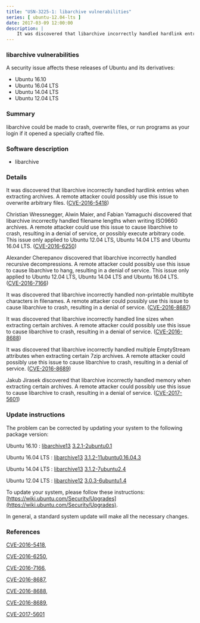 ```yaml
---
title: "USN-3225-1: libarchive vulnerabilities"
series: [ ubuntu-12.04-lts ]
date: 2017-03-09 12:00:00
description: |
    It was discovered that libarchive incorrectly handled hardlink entries when extracting archives. A remote attacker could possibly use this issue to overwrite arbitrary files. ([CVE-2016-5418](http://people.ubuntu.com/~ubuntu-security/cve/CVE-2016-5418))
--- 
```

 
### libarchive vulnerabilities

A security issue affects these releases of Ubuntu and its derivatives:

* Ubuntu 16.10
* Ubuntu 16.04 LTS
* Ubuntu 14.04 LTS
* Ubuntu 12.04 LTS

### Summary

libarchive could be made to crash, overwrite files, or run programs as your login if it opened a specially crafted file.

### Software description

* libarchive 

### Details

It was discovered that libarchive incorrectly handled hardlink entries when extracting archives. A remote attacker could possibly use this issue to overwrite arbitrary files. ([CVE-2016-5418](http://people.ubuntu.com/~ubuntu-security/cve/CVE-2016-5418))

Christian Wressnegger, Alwin Maier, and Fabian Yamaguchi discovered that libarchive incorrectly handled filename lengths when writing ISO9660 archives. A remote attacker could use this issue to cause libarchive to crash, resulting in a denial of service, or possibly execute arbitrary code. This issue only applied to Ubuntu 12.04 LTS, Ubuntu 14.04 LTS and Ubuntu 16.04 LTS. ([CVE-2016-6250](http://people.ubuntu.com/~ubuntu-security/cve/CVE-2016-6250))

Alexander Cherepanov discovered that libarchive incorrectly handled recursive decompressions. A remote attacker could possibly use this issue to cause libarchive to hang, resulting in a denial of service. This issue only applied to Ubuntu 12.04 LTS, Ubuntu 14.04 LTS and Ubuntu 16.04 LTS. ([CVE-2016-7166](http://people.ubuntu.com/~ubuntu-security/cve/CVE-2016-7166))

It was discovered that libarchive incorrectly handled non-printable multibyte characters in filenames. A remote attacker could possibly use this issue to cause libarchive to crash, resulting in a denial of service. ([CVE-2016-8687](http://people.ubuntu.com/~ubuntu-security/cve/CVE-2016-8687))

It was discovered that libarchive incorrectly handled line sizes when extracting certain archives. A remote attacker could possibly use this issue to cause libarchive to crash, resulting in a denial of service. ([CVE-2016-8688](http://people.ubuntu.com/~ubuntu-security/cve/CVE-2016-8688))

It was discovered that libarchive incorrectly handled multiple EmptyStream attributes when extracting certain 7zip archives. A remote attacker could possibly use this issue to cause libarchive to crash, resulting in a denial of service. ([CVE-2016-8689](http://people.ubuntu.com/~ubuntu-security/cve/CVE-2016-8689))

Jakub Jirasek discovered that libarchive incorrectly handled memory when extracting certain archives. A remote attacker could possibly use this issue to cause libarchive to crash, resulting in a denial of service. ([CVE-2017-5601](http://people.ubuntu.com/~ubuntu-security/cve/CVE-2017-5601)) 

### Update instructions

The problem can be corrected by updating your system to the following package version:

Ubuntu 16.10
 : [libarchive13](https://launchpad.net/ubuntu/+source/libarchive) <span> [3.2.1-2ubuntu0.1](https://launchpad.net/ubuntu/+source/libarchive/3.2.1-2ubuntu0.1) </span> 

Ubuntu 16.04 LTS
 : [libarchive13](https://launchpad.net/ubuntu/+source/libarchive) <span> [3.1.2-11ubuntu0.16.04.3](https://launchpad.net/ubuntu/+source/libarchive/3.1.2-11ubuntu0.16.04.3) </span> 

Ubuntu 14.04 LTS
 : [libarchive13](https://launchpad.net/ubuntu/+source/libarchive) <span> [3.1.2-7ubuntu2.4](https://launchpad.net/ubuntu/+source/libarchive/3.1.2-7ubuntu2.4) </span> 

Ubuntu 12.04 LTS
 : [libarchive12](https://launchpad.net/ubuntu/+source/libarchive) <span> [3.0.3-6ubuntu1.4](https://launchpad.net/ubuntu/+source/libarchive/3.0.3-6ubuntu1.4) </span> 

To update your system, please follow these instructions: [https://wiki.ubuntu.com/Security/Upgrades](https://wiki.ubuntu.com/Security/Upgrades).

In general, a standard system update will make all the necessary changes. 

### References

 [CVE-2016-5418](http://people.ubuntu.com/~ubuntu-security/cve/CVE-2016-5418), 

 [CVE-2016-6250](http://people.ubuntu.com/~ubuntu-security/cve/CVE-2016-6250), 

 [CVE-2016-7166](http://people.ubuntu.com/~ubuntu-security/cve/CVE-2016-7166), 

 [CVE-2016-8687](http://people.ubuntu.com/~ubuntu-security/cve/CVE-2016-8687), 

 [CVE-2016-8688](http://people.ubuntu.com/~ubuntu-security/cve/CVE-2016-8688), 

 [CVE-2016-8689](http://people.ubuntu.com/~ubuntu-security/cve/CVE-2016-8689), 

 [CVE-2017-5601](http://people.ubuntu.com/~ubuntu-security/cve/CVE-2017-5601)
 
